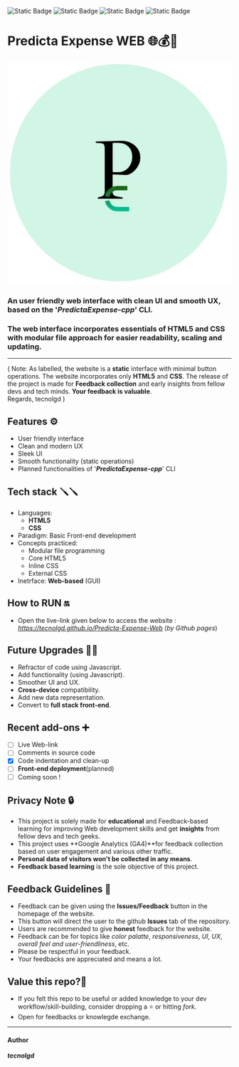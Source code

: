 ![Static Badge](https://img.shields.io/badge/website-Static-crimson)
![Static Badge](https://img.shields.io/badge/interface-Web-blue)
![Static Badge](https://img.shields.io/badge/status-In_progress-orange)
![Static Badge](https://img.shields.io/badge/integration-GA4-yellowgreen)

# Predicta Expense WEB 🌐💰🔮 
 ![Sample Output](logo.png)
 
### An user friendly web interface with clean UI and smooth UX, based on the '***PredictaExpense-cpp***' CLI.
### The web interface incorporates essentials of HTML5 and CSS with modular file approach for easier **readability**, **scaling** and **updating**.
---
( Note: As labelled, the website is a **static** interface with minimal button operations. The website incorporates only **HTML5** and **CSS**. The release of the project is made for **Feedback collection** and early insights from fellow devs and tech minds. **Your feedback is valuable**.    
 Regards, tecnolgd )

## Features ⚙️
* User friendly interface
* Clean and modern UX
* Sleek UI
* Smooth functionality (static operations)
* Planned functionalities of '***PredictaExpense-cpp***' CLI

## Tech stack 🪛🪛
* Languages:
  * **HTML5**
  * **CSS**
* Paradigm:
  Basic Front-end development
* Concepts practiced:
     * Modular file programming
     * Core HTML5
     * Inline CSS
     * External CSS
* Inetrface:
  **Web-based** (GUI)

## How to RUN 🔛
* Open the live-link given below to access the website :
      *https://tecnolgd.github.io/Predicta-Expense-Web* (*by Github pages*)

## Future Upgrades  🚀🚀
* Refractor of code using Javascript.
* Add functionality (using Javascript).
* Smoother UI and UX.
* **Cross-device** compatibility.
* Add new data representation.
* Convert to **full stack front-end**.

## Recent add-ons ➕
* [ ] Live Web-link
* [ ] Comments in source code
* [x] Code indentation and clean-up
* [ ] **Front-end deployment**(planned)
* [ ] Coming soon !

## Privacy Note 🔒
* This project is solely made for **educational** and Feedback-based learning for improving Web development skills and get **insights** from fellow devs and tech geeks.
* This project uses **Google Analytics (GA4)**for feedback collection based on user engagement and various other traffic.
* **Personal data of visitors won't be collected in any means**.
* **Feedback based learning** is the sole objective of this project.

## Feedback Guidelines 📜
* Feedback can be given using the **Issues/Feedback** button in the homepage of the website.
* This button will direct the user to the github **Issues** tab of the repository.
* Users are recommended to give **honest** feedback for the website.
* Feedback can be for topics like *color palatte*, *responsiveness*, *UI*, *UX*, *overall feel and user-friendliness*, etc.
* Please be respectful in your feedback.
* Your feedbacks are appreciated and means a lot.

## Value this repo?💫     
* If you felt this repo to be useful or added knowledge to your dev workflow/skill-building, consider dropping a ⭐️ or hitting *fork*.
* Open for feedbacks or knowlegde exchange.
---
#### Author   
  ***tecnolgd***






